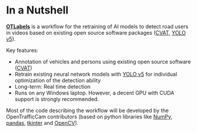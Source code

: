 # In a Nutshell

[**OTLabels**](https://github.com/OpenTrafficCam/OTLabels) is a workflow for the retraining of AI models to detect road users in videos based on existing open source software packages ([CVAT](https://github.com/openvinotoolkit/cvat), [YOLO v5](https://github.com/ultralytics/yolov5)).

Key features:

* Annotation of vehicles and persons using existing open source software ([CVAT](https://github.com/openvinotoolkit/cvat))
* Retrain existing neural network models with [YOLO v5](https://github.com/ultralytics/yolov5) for individual optimization of the detection ability
* Long-term: Real time detection
* Runs on any Windows laptop. However, a decent GPU with CUDA support is strongly recommended.

Most of the code describing the workflow will be developed by the OpenTrafficCam contributors (based on python libraries like [NumPy](https://numpy.org/), [pandas](https://pandas.pydata.org/), [tkinter](https://docs.python.org/3/library/tkinter.html) and [OpenCV](https://opencv.org/)).
